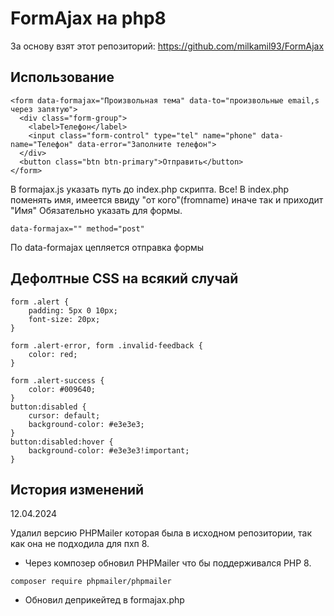 # FormAjax на php8
За основу взят этот репозиторий: https://github.com/milkamil93/FormAjax

## Использование
```
<form data-formajax="Произвольная тема" data-to="произвольные email,s через запятую">
  <div class="form-group">
    <label>Телефон</label>
    <input class="form-control" type="tel" name="phone" data-name="Телефон" data-error="Заполните телефон">
  </div>
  <button class="btn btn-primary">Отправить</button>
</form>
```

В formajax.js указать путь до index.php скрипта. Все!
В index.php поменять имя, имеется ввиду "от кого"(fromname) иначе так и приходит "Имя"
Обязательно указать для формы. 
```
data-formajax="" method="post" 
```
По data-formajax  цепляется отправка формы

## Дефолтные CSS на всякий случай
```
form .alert {
    padding: 5px 0 10px;
    font-size: 20px;
}

form .alert-error, form .invalid-feedback {
    color: red;
}

form .alert-success {
    color: #009640;
}
button:disabled {
	cursor: default;
    background-color: #e3e3e3;
}
button:disabled:hover {
    background-color: #e3e3e3!important;
}
```

## История изменений

12.04.2024

Удалил версию PHPMailer которая была в исходном репозитории, так как она не подходила для пхп 8.

+ Через композер обновил PHPMailer что бы поддерживался PHP 8. 
```
composer require phpmailer/phpmailer
```
+ Обновил деприкейтед в formajax.php